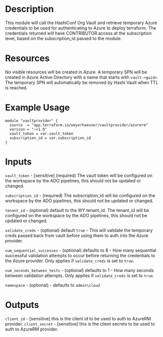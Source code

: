# Description
This module will call the HashiConf Org Vault and retrieve temporary Azure credentials to be used for authenticating to Azure to deploy terraform.
The credentials returned will have CONTRIBUTOR access at the subscription level, based on the subscription_id passed to the module.

# Resources
No visible resources will be created in Azure.
A temporary SPN will be created in Azure Active Directory with a name that starts with `vault-<guid>`.  The temporary SPN will automatically be removed by Hashi Vault when TTL is reached. 

# Example Usage
```
module "vaultprovider" {
  source  = "app.terraform.io/weyerhaeuser/vaultprovider/azurerm"
  version = "~>1.0"
  vault_token = var.vault_token
  subscription_id = var.subscription_id
}
```

# Inputs
`vault_token` - [sensitive] (required) The vault token will be configured on the workspace by the ADO pipelines, this should not be updated or changed.  

`subscription_id` - (required) The subscription_id will be configured on the workspace by the ADO pipelines, this should not be updated or changed. 

`tenant_id` - (optional) default to the WY tenant_id. The tenant_id will be configured on the workspace by the ADO pipelines, this should not be updated or changed.

`validate_creds` - (optional) default `true` - This will validate the temporary creds passed back from vault before using them to auth into the Azure provider.

`num_sequential_successes` - (optional) defaults to 8 - How many sequential successful validation attempts to occur before returning the credentials to the Azure provider. Only applies if `validate_creds` is set to `true`.

`num_seconds_between_tests` - (optional) defaults to 1 - How many seconds between validation attempts.  Only applies if `validate_creds` is set to `true`.

`namespace` - (optional) - defaults to `admin\cloud`

# Outputs
`client_id` - [sensitive] this is the client id to be used to auth to AzureRM provider.
`client_secret` - [sensitive] this is the client secrets to be used to auth to AzureRM provider.
